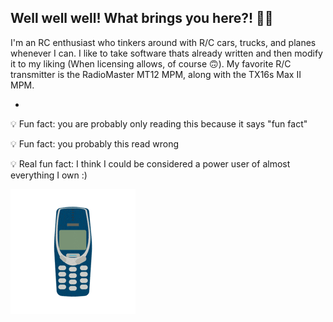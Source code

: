 ## Well well well! What brings you here?! 🙋‍♂️

<!--
**inventor7777/inventor7777** is a ✨ _special_ ✨ repository because its `README.md` (this file) appears on your GitHub profile.

Here are some ideas to get you started:

- 🔭 I’m currently working on ...
- 🌱 I’m currently learning ...
- 👯 I’m looking to collaborate on ...
- 🤔 I’m looking for help with ...
- 💬 Ask me about ...
- 📫 How to reach me: ...
- 😄 Pronouns: ...
- ⚡ Fun fact: ...
-->I'm an RC enthusiast who tinkers around with R/C cars, trucks, and planes whenever I can. I like to take software thats already written and then modify it to my liking (When licensing allows, of course 🙃). My favorite R/C transmitter is the RadioMaster MT12 MPM, along with the TX16s Max II MPM.

*

💡 Fun fact: you are probably only reading this because it says "fun fact"

💡 Fun fact: you probably this read wrong

💡 Real fun fact: I think I could be considered a power user of almost everything I own :)


![My animation](https://github.com/inventor7777/inventor7777/blob/c2c9ab0b8fd27bd4fdcbc1fc5730f1866eb5221a/nokia.gif)
